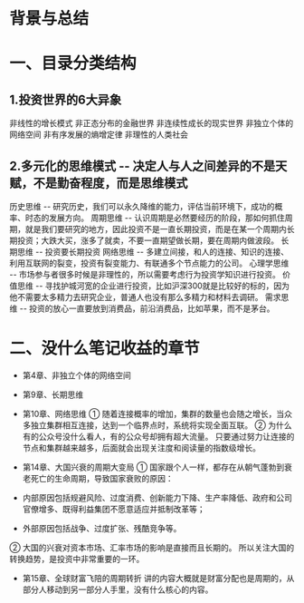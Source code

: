 # 背景与总结


# 一、目录分类结构
## 1.投资世界的6大异象
非线性的增长模式
非正态分布的金融世界
非连续性成长的现实世界
非独立个体的网络空间
非有序发展的熵增定律
非理性的人类社会

## 2.多元化的思维模式 -- 决定人与人之间差异的不是天赋，不是勤奋程度，而是思维模式
历史思维 -- 研究历史，我们可以永久降维的能力，评估当前环境下，成功的概率、时态的发展方向。
周期思维 -- 认识周期是必然要经历的阶段，那如何抓住周期，就是我们要研究的地方，因此投资不是一直长期投资，而是在某一个周期内长期投资；大跌大买，涨多了就卖，不要一直期望做长期，要在周期内做波段。
长期思维 -- 投资要长期投资
网络思维 -- 多建立间接，和人的连接、知识的连接、利用互联网的裂变，投资有裂变能力、有联通多个节点能力的公司。
心理学思维 -- 市场参与者很多时候是非理性的，所以需要考虑行为投资学知识进行投资。
价值思维 -- 寻找护城河宽的企业进行投资，比如沪深300就是比较好的标的，因为他不需要太多精力去研究企业，普通人也没有那么多精力和材料去调研。
需求思维 -- 投资的放心一直要放到消费品，前沿消费品，比如苹果，而不是茅台。

# 二、没什么笔记收益的章节
* 第4章、非独立个体的网络空间
* 第9章、长期思维
* 第10章、网络思维
① 随着连接概率的增加，集群的数量也会随之增长，当众多独立集群相互连接，达到一个临界点时，系统将实现全面互联。
② 为什么有的公众号没什么看人，有的公众号却拥有超大流量。
只要通过努力让连接的节点和集群越来越多，后面就会出现关注度和阅读量的指数级增长。

* 第14章、大国兴衰的周期大变局
① 国家跟个人一样，都存在从朝气蓬勃到衰老死亡的生命周期，导致国家衰败的原因：
* 内部原因包括规避风险、过度消费、创新能力下降、生产率降低、政府和公司官僚增多、既得利益集团不愿意适应并抵制改革等；
* 外部原因包括战争、过度扩张、残酷竞争等。

② 大国的兴衰对资本市场、汇率市场的影响是直接而且长期的。
所以关注大国的转换趋势，是投资中非常重要的一环。

* 第15章、全球财富飞陪的周期转折
讲的内容大概就是财富分配也是周期的，从部分人移动到另一部分人手里，没有什么核心的内容。
